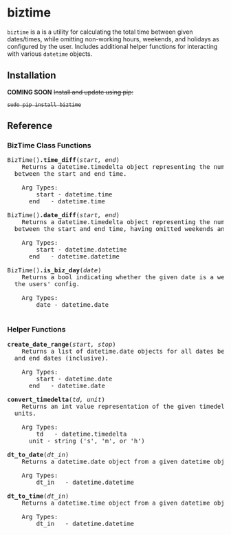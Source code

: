 # biztime

`biztime` is a is a utility for calculating the total time between given
dates/times, while omitting non-working hours, weekends, and holidays as
configured by the user. Includes additional helper functions for interacting
with various `datetime` objects.

## Installation

**COMING SOON** ~~Install and update using pip:~~

~~`sudo pip install biztime`~~

## Reference

### BizTime Class Functions

<pre>
BizTime()<b>.time_diff</b>(<i>start, end</i>)
	Returns a datetime.timedelta object representing the number of working hours
  between the start and end time.
  &nbsp;
    Arg Types:
    	start - datetime.time
      end   - datetime.time
  &nbsp;
BizTime()<b>.date_diff</b>(<i>start, end</i>)
	Returns a datetime.timedelta object representing the number of working hours
  between the start and end time, having omitted weekends and holidays.
  &nbsp;
    Arg Types:
    	start - datetime.datetime
      end   - datetime.datetime
  &nbsp;
BizTime()<b>.is_biz_day</b>(<i>date</i>)
	Returns a bool indicating whether the given date is a weekend or holiday per
  the users' config.
  &nbsp;
    Arg Types:
    	date - datetime.date
  &nbsp;
</pre>

### Helper Functions

<pre>
<b>create_date_range</b>(<i>start, stop</i>)
	Returns a list of datetime.date objects for all dates between the given start
  and end dates (inclusive).
  &nbsp;
    Arg Types:
    	start - datetime.date
      end   - datetime.date
  &nbsp;
<b>convert_timedelta</b>(<i>td, unit</i>)
	Returns an int value representation of the given timedelta in the specified
  units.
  &nbsp;
    Arg Types:
    	td   - datetime.timedelta
      unit - string ('s', 'm', or 'h')
  &nbsp;
<b>dt_to_date</b>(<i>dt_in</i>)
	Returns a datetime.date object from a given datetime object.
  &nbsp;
    Arg Types:
    	dt_in   - datetime.datetime
  &nbsp;
<b>dt_to_time</b>(<i>dt_in</i>)
	Returns a datetime.time object from a given datetime object.
  &nbsp;
    Arg Types:
    	dt_in   - datetime.datetime
  &nbsp;
</pre>
